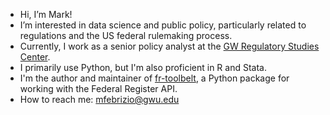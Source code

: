 - Hi, I’m Mark!
- I’m interested in data science and public policy, particularly related to regulations and the US federal rulemaking process.
- Currently, I work as a senior policy analyst at the [GW Regulatory Studies Center](https://github.com/regulatorystudies).
- I primarily use Python, but I'm also proficient in R and Stata.
- I'm the author and maintainer of [fr-toolbelt](https://github.com/regulatorystudies/fr-toolbelt.git), a Python package for working with the Federal Register API.
- How to reach me: mfebrizio@gwu.edu

<!---
mfebrizio/mfebrizio is a ✨ special ✨ repository because its `README.md` (this file) appears on your GitHub profile.
You can click the Preview link to take a look at your changes.
--->

